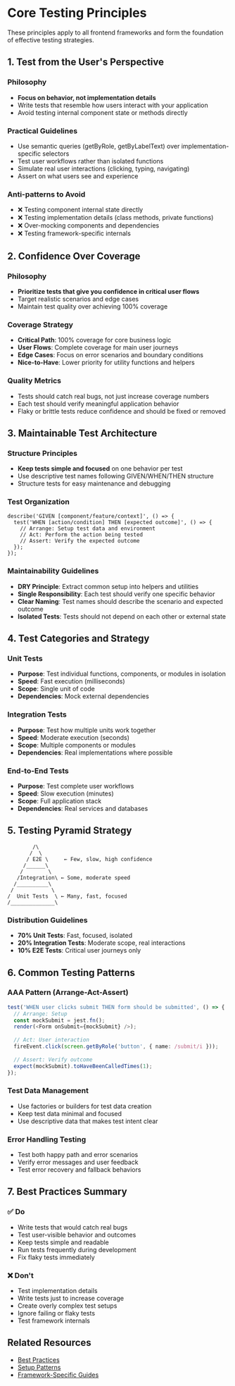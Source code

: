 # Core Testing Principles

These principles apply to all frontend frameworks and form the foundation of effective testing strategies.

## 1. Test from the User's Perspective

### Philosophy
- **Focus on behavior, not implementation details**
- Write tests that resemble how users interact with your application
- Avoid testing internal component state or methods directly

### Practical Guidelines
- Use semantic queries (getByRole, getByLabelText) over implementation-specific selectors
- Test user workflows rather than isolated functions
- Simulate real user interactions (clicking, typing, navigating)
- Assert on what users see and experience

### Anti-patterns to Avoid
- ❌ Testing component internal state directly
- ❌ Testing implementation details (class methods, private functions)
- ❌ Over-mocking components and dependencies
- ❌ Testing framework-specific internals

## 2. Confidence Over Coverage

### Philosophy
- **Prioritize tests that give you confidence in critical user flows**
- Target realistic scenarios and edge cases
- Maintain test quality over achieving 100% coverage

### Coverage Strategy
- **Critical Path**: 100% coverage for core business logic
- **User Flows**: Complete coverage for main user journeys
- **Edge Cases**: Focus on error scenarios and boundary conditions
- **Nice-to-Have**: Lower priority for utility functions and helpers

### Quality Metrics
- Tests should catch real bugs, not just increase coverage numbers
- Each test should verify meaningful application behavior
- Flaky or brittle tests reduce confidence and should be fixed or removed

## 3. Maintainable Test Architecture

### Structure Principles
- **Keep tests simple and focused** on one behavior per test
- Use descriptive test names following GIVEN/WHEN/THEN structure
- Structure tests for easy maintenance and debugging

### Test Organization
```
describe('GIVEN [component/feature/context]', () => {
  test('WHEN [action/condition] THEN [expected outcome]', () => {
    // Arrange: Setup test data and environment
    // Act: Perform the action being tested
    // Assert: Verify the expected outcome
  });
});
```

### Maintainability Guidelines
- **DRY Principle**: Extract common setup into helpers and utilities
- **Single Responsibility**: Each test should verify one specific behavior
- **Clear Naming**: Test names should describe the scenario and expected outcome
- **Isolated Tests**: Tests should not depend on each other or external state

## 4. Test Categories and Strategy

### Unit Tests
- **Purpose**: Test individual functions, components, or modules in isolation
- **Speed**: Fast execution (milliseconds)
- **Scope**: Single unit of code
- **Dependencies**: Mock external dependencies

### Integration Tests
- **Purpose**: Test how multiple units work together
- **Speed**: Moderate execution (seconds)
- **Scope**: Multiple components or modules
- **Dependencies**: Real implementations where possible

### End-to-End Tests
- **Purpose**: Test complete user workflows
- **Speed**: Slow execution (minutes)
- **Scope**: Full application stack
- **Dependencies**: Real services and databases

## 5. Testing Pyramid Strategy

```
        /\
       /  \
      / E2E \     ← Few, slow, high confidence
     /______\
    /        \
   /Integration\ ← Some, moderate speed
  /__________\
 /            \
/  Unit Tests  \ ← Many, fast, focused
/______________\
```

### Distribution Guidelines
- **70% Unit Tests**: Fast, focused, isolated
- **20% Integration Tests**: Moderate scope, real interactions
- **10% E2E Tests**: Critical user journeys only

## 6. Common Testing Patterns

### AAA Pattern (Arrange-Act-Assert)
```typescript
test('WHEN user clicks submit THEN form should be submitted', () => {
  // Arrange: Setup
  const mockSubmit = jest.fn();
  render(<Form onSubmit={mockSubmit} />);
  
  // Act: User interaction
  fireEvent.click(screen.getByRole('button', { name: /submit/i }));
  
  // Assert: Verify outcome
  expect(mockSubmit).toHaveBeenCalledTimes(1);
});
```

### Test Data Management
- Use factories or builders for test data creation
- Keep test data minimal and focused
- Use descriptive data that makes test intent clear

### Error Handling Testing
- Test both happy path and error scenarios
- Verify error messages and user feedback
- Test error recovery and fallback behaviors

## 7. Best Practices Summary

### ✅ Do
- Write tests that would catch real bugs
- Test user-visible behavior and outcomes
- Keep tests simple and readable
- Run tests frequently during development
- Fix flaky tests immediately

### ❌ Don't
- Test implementation details
- Write tests just to increase coverage
- Create overly complex test setups
- Ignore failing or flaky tests
- Test framework internals

## Related Resources
- [Best Practices](./best-practices.md)
- [Setup Patterns](./setup-patterns.md)
- [Framework-Specific Guides](../frameworks/)
